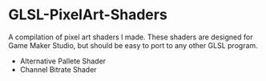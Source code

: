 GLSL-PixelArt-Shaders
=====================

A compilation of pixel art shaders I made. These shaders are designed for Game Maker Studio, but should be easy to port to any other GLSL program.

 - Alternative Pallete Shader
 - Channel Bitrate Shader
